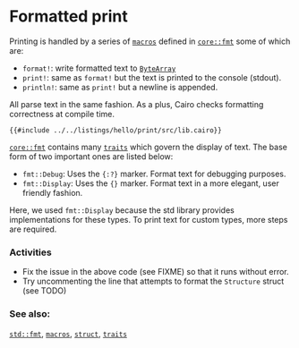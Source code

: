 # Formatted print

Printing is handled by a series of [`macros`][macros] defined in
[`core::fmt`][fmt] some of which are:

- `format!`: write formatted text to [`ByteArray`][bytearray]
- `print!`: same as `format!` but the text is printed to the console
  (stdout).
- `println!`: same as `print!` but a newline is appended.

All parse text in the same fashion. As a plus, Cairo checks formatting
correctness at compile time.

```cairo,editable
{{#include ../../listings/hello/print/src/lib.cairo}}
```

[`core::fmt`][fmt] contains many [`traits`][traits] which govern the display
of text. The base form of two important ones are listed below:

- `fmt::Debug`: Uses the `{:?}` marker. Format text for debugging purposes.
- `fmt::Display`: Uses the `{}` marker. Format text in a more elegant, user
  friendly fashion.

Here, we used `fmt::Display` because the std library provides implementations
for these types. To print text for custom types, more steps are required.

### Activities

- Fix the issue in the above code (see FIXME) so that it runs without
  error.
- Try uncommenting the line that attempts to format the `Structure` struct
  (see TODO)

### See also:

[`std::fmt`][fmt], [`macros`][macros], [`struct`][structs], [`traits`][traits]

[fmt]: https://docs.swmansion.com/scarb/corelib/core-fmt.html
[macros]: https://book.cairo-lang.org/ch12-05-macros.html?#macros
[bytearray]: ../core/bytearrays.md
[structs]: ../custom_types/structs.md
[traits]: https://docs.swmansion.com/scarb/corelib/core-fmt.html#traits
[attribute]: ../attribute.md
